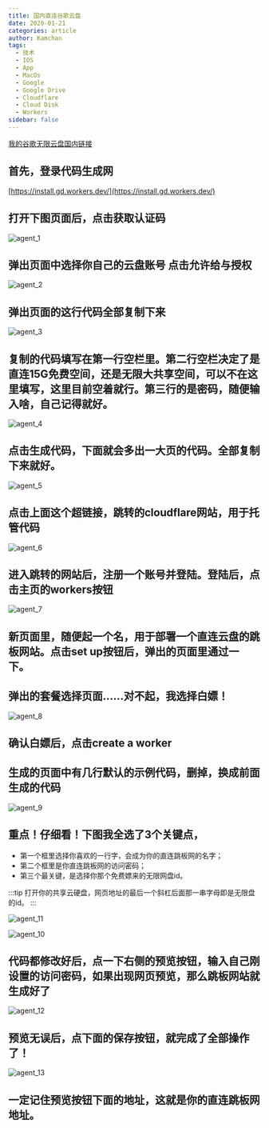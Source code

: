 ```yaml
---
title: 国内直连谷歌云盘
date: 2020-01-21
categories: article
author: Kamchan
tags:
  - 技术
  - IOS
  - App
  - MacOs
  - Google
  - Google Drive
  - Cloudflare
  - Cloud Disk
  - Workers
sidebar: false
---
```


[我的谷歌无限云盘国内链接](https://www.kamchan.workers.dev)

## 首先，登录代码生成网

[https://install.gd.workers.dev/](https://install.gd.workers.dev/)

## 打开下图页面后，点击获取认证码

![agent_1](https://kamchan.oss-cn-shenzhen.aliyuncs.com/technology/agent/agent_1.png)

## 弹出页面中选择你自己的云盘账号 点击允许给与授权

![agent_2](https://kamchan.oss-cn-shenzhen.aliyuncs.com/technology/agent/agent_2.png)

## 弹出页面的这行代码全部复制下来

![agent_3](https://kamchan.oss-cn-shenzhen.aliyuncs.com/technology/agent/agent_3.png)

## 复制的代码填写在第一行空栏里。第二行空栏决定了是直连15G免费空间，还是无限大共享空间，可以不在这里填写，这里目前空着就行。第三行的是密码，随便输入啥，自己记得就好。

![agent_4](https://kamchan.oss-cn-shenzhen.aliyuncs.com/technology/agent/agent_4.png)

## 点击生成代码，下面就会多出一大页的代码。全部复制下来就好。

![agent_5](https://kamchan.oss-cn-shenzhen.aliyuncs.com/technology/agent/agent_5.png)

## 点击上面这个超链接，跳转的cloudflare网站，用于托管代码

![agent_6](https://kamchan.oss-cn-shenzhen.aliyuncs.com/technology/agent/agent_6.png)

## 进入跳转的网站后，注册一个账号并登陆。登陆后，点击主页的workers按钮

![agent_7](https://kamchan.oss-cn-shenzhen.aliyuncs.com/technology/agent/agent_7.png)

## 新页面里，随便起一个名，用于部署一个直连云盘的跳板网站。点击set up按钮后，弹出的页面里通过一下。

## 弹出的套餐选择页面……对不起，我选择白嫖！

![agent_8](https://kamchan.oss-cn-shenzhen.aliyuncs.com/technology/agent/agent_8.png)

## 确认白嫖后，点击create a worker

## 生成的页面中有几行默认的示例代码，删掉，换成前面生成的代码

![agent_9](https://kamchan.oss-cn-shenzhen.aliyuncs.com/technology/agent/agent_9.png)

## 重点！仔细看！下图我全选了3个关键点，
- 第一个框里选择你喜欢的一行字，会成为你的直连跳板网的名字；
- 第二个框里是你直连跳板网的访问密码；
- 第三个最关键，是选择你那个免费嫖来的无限网盘id。

:::tip
打开你的共享云硬盘，网页地址的最后一个斜杠后面那一串字母即是无限盘的id。
:::

![agent_11](https://kamchan.oss-cn-shenzhen.aliyuncs.com/technology/agent/agent_11.png)

![agent_10](https://kamchan.oss-cn-shenzhen.aliyuncs.com/technology/agent/agent_10.png)

## 代码都修改好后，点一下右侧的预览按钮，输入自己刚设置的访问密码，如果出现网页预览，那么跳板网站就生成好了

![agent_12](https://kamchan.oss-cn-shenzhen.aliyuncs.com/technology/agent/agent_12.png)

## 预览无误后，点下面的保存按钮，就完成了全部操作了！

![agent_13](https://kamchan.oss-cn-shenzhen.aliyuncs.com/technology/agent/agent_13.png)

## 一定记住预览按钮下面的地址，这就是你的直连跳板网地址。